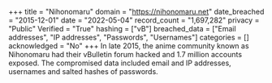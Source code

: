 +++
title = "Nihonomaru"
domain = "https://nihonomaru.net"
date_breached = "2015-12-01"
date = "2022-05-04"
record_count = "1,697,282"
privacy = "Public"
Verified = "True"
hashing = ["vB"]
breached_data = ["Email addresses", "IP addresses", "Passwords", "Usernames"]
categories = []
acknowledged = "No"
+++
In late 2015, the anime community known as Nihonomaru had their vBulletin forum hacked and 1.7 million accounts exposed. The compromised data included email and IP addresses, usernames and salted hashes of passwords.
